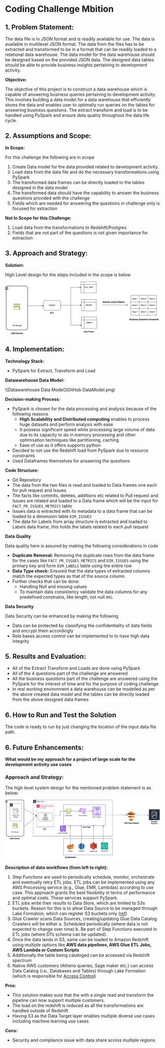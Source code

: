 # Coding Challenge Mbition

## 1. **Problem Statement:**

The data file is in JSON format and is readily available for use. The data is available in multilevel JSON format. The data from the files has to be extracted and transformed to be in a format that can be readily loaded to a relational data warehouse. The data model for the data warehouse should be designed based on the provided JSON data. The designed data tables should be able to provide business insights pertaining to development activity.

**Objective:** 

The objective of this project is to construct a data warehouse which is capable of answering business queries pertaining to development activity. This involves building a data model for a data warehouse that efficiently stores the data and enables user to optimally run queries on the tables for answering business questions. The extract transform and load is to be handled using PySpark and ensure data quality throughout the data life cycle.

## 2. Assumptions and Scope:

**In Scope:**

For this challenge the following are in scope 

1. Create Data model for the data provided related to development activity.
2. Load data from the data file and do the necessary transformations using PySpark
3. The transformed data frames can be directly loaded to the tables designed in the data model
4. The transformed data should have the capability to answer the business questions provided with the challenge 
5. Fields which are needed for answering the questions in challenge only is focused for extraction

**Not In Scope for this Challenge:** 

1. Load data from the transformations to Redshift/Postgres
2. Fields that are not part of the questions is not given importance for extraction 

## 3. **Approach and Strategy:**

**Solution:**

High Level design for the steps included in the scope is below 

![Current Implementation](Current%20Implementation.png)

## 4. **Implementation:**

**Technology Stack:** 

- PySpark for Extract, Transform and Load

**Datawarehouse Data Model:**

![Datawarehouse Data Model](GitHub DataModel.png)


**Decision-making Process:** 

- PySpark is chosen for the data processing and analysis because of the following reasons
    - **High** **Scalability and Distributed computing** enables to process huge datasets and perform analysis with ease
    - It possess significant speed while processing large volume of data due to its capacity to do in memory processing and other optimisation techniques like partitioning, caching
    - Ease of use as it offers supports python
- Decided to not use the Redshift load from PySpark due to resource constraints
- Used Dataframes themselves for answering the questions

**Code Structure:** 

- Git Repository
- The data from the two files is read and loaded to Data frames one each for pull request and Issues
- The facts like commits, deletes, additions etc related to Pull request and Issues are related and loaded to a Data frame which will be the input for `FACT_PR_ISSUES_METRICS` table
- Issues data is extracted with its metadata to a data frame that can be loaded to a dimension table `DIM_ISSUES`
- The data for Labels from array structure is extracted and loaded to Labels data frame, this holds the labels related to each pull request

**Data Quality**

Data quality here is assured by making the following considerations in code 

- **Duplicate Removal:** Removing the duplicate rows from the data frame for the cases like `FACT_PR_ISSUES_METRICS` and `DIM_ISSUES` using the primary key and form `DIM_LABELS` table using the entire row
- **Data Type check:** Ensured that the data types of extracted columns match the expected types as that of the source column.
- Further checks that can be done:
    - Handling Null and missing values
    - To maintain data consistency validate the data columns for any predefined constrains, like length, not null etc.

**Data Security**

Data Security can be enhanced by making the following 

- Data can be protected by classifying the confidentiality of data fields and encrypt them accordingly
- Role bases access control can be implemented to to have high data integrity

## 5. **Results and Evaluation:**

- All of the Extract Transform and Loads are done using PySpark
- All of the 4 questions part of the challenge are answered
- All the business questions part of the challenge are answered using the PySpark for the interest of time and for the purpose of coding challenge
- In real working environment a data warehouse can be modelled as per the above created data model and the tables can be directly loaded from the above designed data frames

## 6. How to Run and Test the Solution

The code is ready to run by just changing the location of the input data file path.

## 6. Future Enhancements:

**What would be my approach for a project of large scale for the development activity use cases**

### **Approach and Strategy:**

The high level system design for the mentioned problem statement is as below:

 ![Future Enhancement](Further%20Enhancements.png)


**Description of data workflows (from left to right):**

1. Step Functions are used to periodically schedule, monitor, orchestrate and eventually retry ETL jobs. ETL jobs can be implemented using any AWS Processing service (e.g., Glue, EMR, Lambdas) according to use case. This approach grants the best flexibility in terms of performance and optimal costs. These services support PySpark.
2. ETL jobs write their results to Data Store, which are limited to S3s buckets. Reason for this is to allow Data Source to be managed through Lake Formation, which can register S3 buckets only ([ref](https://docs.aws.amazon.com/lake-formation/latest/dg/register-data-lake.html))
3. Glue Crawler scans Data Sources, creating/updating Glue Data Catalog. Crawlers will be either a. Scheduled periodically (where data is not expected to change over time) b. Be part of Step Functions executed in ETL jobs (where DTs schema can be updated).
4. Once the data lands in S3, same can be loaded to Amazon Redshift using multiple options like ****AWS data pipelines, AWS Glue ETL Jobs, AWS Lambda or Custom Scripts****
5. Additionally the table being cataloged can be accessed via Redshift spectrum
6. Native AWS customers (Athena queries, Sage maker etc.) can access Data Catalog (i.e., Databases and Tables) through Lake Formation (which is responsible for [Access Control](https://w.amazon.com/bin/view/EUCX/Lifecycle/Projects/Quicksilver/Design/Clio/#H7.2AccessControl))

**Pros:**

- This solution makes sure that the with a single read and transform the pipeline can now  support multiple customers.
- The load on the redshift is reduced as all the transformations are handled outside of Redshift
- Having S3 as the Data Target layer enables multiple diverse use cases including machine learning use cases

**Cons:**

- Security and compliance issue with data share across multiple regions